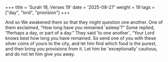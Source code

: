 +++
title = 'Surah 18, Verses 19'
date = '2025-08-27'
weight = 19
tags = ["day", "lord", "provision"]
+++

And so We awakened them so that they might question one another. One of them exclaimed, “How long have you remained ˹asleep˺?” Some replied, “Perhaps a day, or part of a day.” They said ˹to one another˺, “Your Lord knows best how long you have remained. So send one of you with these silver coins of yours to the city, and let him find which food is the purest, and then bring you provisions from it. Let him be ˹exceptionally˺ cautious, and do not let him give you away.